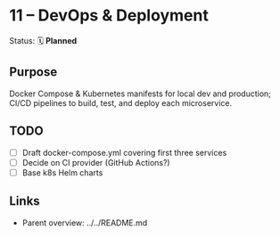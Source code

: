 # 11 – DevOps & Deployment

Status: 🗓 **Planned**

## Purpose

Docker Compose & Kubernetes manifests for local dev and production; CI/CD pipelines to build, test, and deploy each microservice.

## TODO

- [ ] Draft docker-compose.yml covering first three services
- [ ] Decide on CI provider (GitHub Actions?)
- [ ] Base k8s Helm charts

## Links

- Parent overview: ../../README.md
